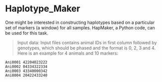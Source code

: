 # Haplotype_Maker
One might be interested in constructing haplotypes based on a particular set of markers (a window) for all samples. HapMaker, a Python code, can be used for this task.    

>Input data:
Input files contains animal IDs in first column followed by genotypes, which should be phased and the format is 0, 2, 3 and 4. Here is an example for 4 animals and 10 markers:


```
Ani0001 42204023222
Ani0002 04334322334
Ani0003 43340000342
Ani0004 20422433240
```
